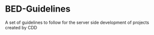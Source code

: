 BED-Guidelines
==============

A set of guidelines to follow for the server side development of projects created by CDD

